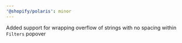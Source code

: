 ```yaml
---
'@shopify/polaris': minor
---
```


Added support for wrapping overflow of strings with no spacing within `Filters` popover
